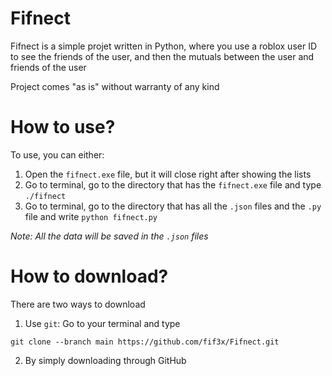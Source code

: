# Fifnect

Fifnect is a simple projet written in Python, where you use a roblox user ID to see the friends of the user, and then the mutuals between the user and friends of the user

Project comes "as is" without warranty of any kind

# How to use?

To use, you can either:

1. Open the `fifnect.exe` file, but it will close right after showing the lists
2. Go to terminal, go to the directory that has the `fifnect.exe` file and type `./fifnect`
3. Go to terminal, go to the directory that has all the `.json` files and the `.py` file and write `python fifnect.py`

_Note: All the data will be saved in the `.json` files_

# How to download?

There are two ways to download

1. Use `git`: Go to your terminal and type
```
git clone --branch main https://github.com/fif3x/Fifnect.git
```

2. By simply downloading through GitHub
